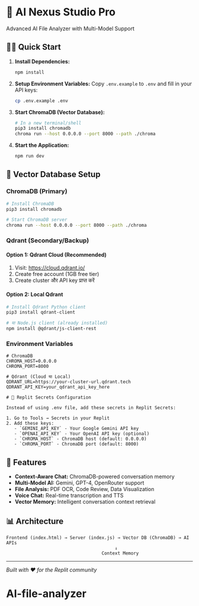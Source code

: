 
# 🚀 AI Nexus Studio Pro

Advanced AI File Analyzer with Multi-Model Support

## 🏃‍♂️ Quick Start

1. **Install Dependencies:**
   ```bash
   npm install
   ```

2. **Setup Environment Variables:**
   Copy `.env.example` to `.env` and fill in your API keys:
   ```bash
   cp .env.example .env
   ```

3. **Start ChromaDB (Vector Database):**
   ```bash
   # In a new terminal/shell
   pip3 install chromadb
   chroma run --host 0.0.0.0 --port 8000 --path ./chroma
   ```

4. **Start the Application:**
   ```bash
   npm run dev
   ```

## 🧠 Vector Database Setup

### ChromaDB (Primary)
```bash
# Install ChromaDB
pip3 install chromadb

# Start ChromaDB server
chroma run --host 0.0.0.0 --port 8000 --path ./chroma
```

### Qdrant (Secondary/Backup)
#### Option 1: Qdrant Cloud (Recommended)
1. Visit: https://cloud.qdrant.io/
2. Create free account (1GB free tier)
3. Create cluster और API key प्राप्त करें

#### Option 2: Local Qdrant
```bash
# Install Qdrant Python client
pip3 install qdrant-client

# या Node.js client (already installed)
npm install @qdrant/js-client-rest
```

### Environment Variables
```env
# ChromaDB
CHROMA_HOST=0.0.0.0
CHROMA_PORT=8000

# Qdrant (Cloud या Local)
QDRANT_URL=https://your-cluster-url.qdrant.tech
QDRANT_API_KEY=your_qdrant_api_key_here

# 🔐 Replit Secrets Configuration

Instead of using .env file, add these secrets in Replit Secrets:

1. Go to Tools → Secrets in your Replit
2. Add these keys:
   - `GEMINI_API_KEY` - Your Google Gemini API key
   - `OPENAI_API_KEY` - Your OpenAI API key (optional)
   - `CHROMA_HOST` - ChromaDB host (default: 0.0.0.0)
   - `CHROMA_PORT` - ChromaDB port (default: 8000)
```

## 🔧 Features

- **Context-Aware Chat:** ChromaDB-powered conversation memory
- **Multi-Model AI:** Gemini, GPT-4, OpenRouter support
- **File Analysis:** PDF OCR, Code Review, Data Visualization
- **Voice Chat:** Real-time transcription and TTS
- **Vector Memory:** Intelligent conversation context retrieval

## 📊 Architecture

```
Frontend (index.html) → Server (index.js) → Vector DB (ChromaDB) → AI APIs
                                         ↓
                                    Context Memory
```

---
*Built with ❤️ for the Replit community*
# AI-file-analyzer
